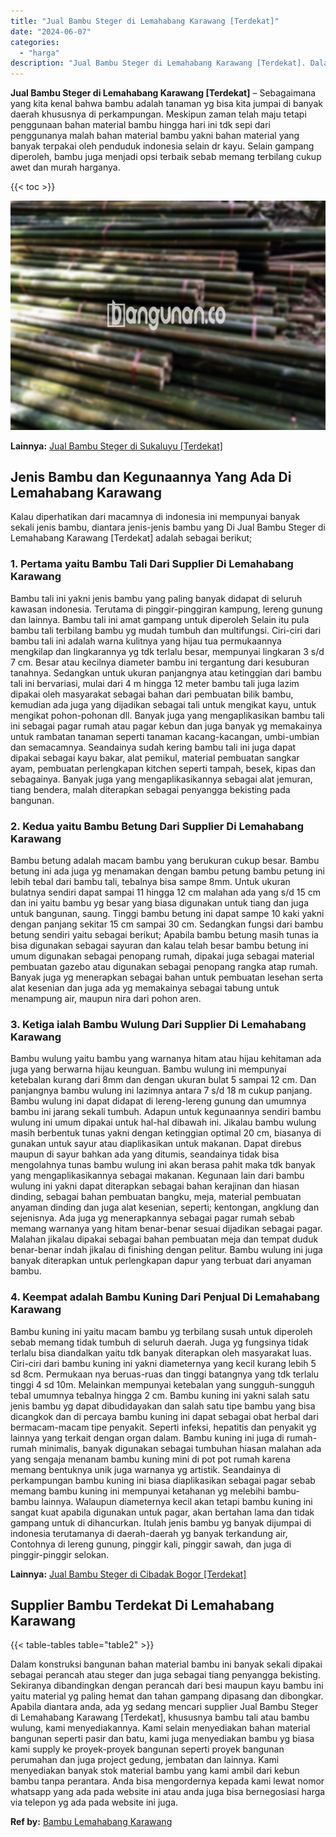 ```yaml
---
title: "Jual Bambu Steger di Lemahabang Karawang [Terdekat]"
date: "2024-06-07"
categories: 
  - "harga"
description: "Jual Bambu Steger di Lemahabang Karawang [Terdekat]. Dalam konstruksi bangunan bahan material bambu ini banyak sekali dipakai sebagai perancah atau steger da..."
---
```


**Jual Bambu Steger di Lemahabang Karawang \[Terdekat\]** – Sebagaimana yang kita kenal bahwa bambu adalah tanaman yg bisa kita jumpai di banyak daerah khususnya di perkampungan. Meskipun zaman telah maju tetapi penggunaan bahan material bambu hingga hari ini tdk sepi dari penggunanya malah bahan material bambu yakni bahan material yang banyak terpakai oleh penduduk indonesia selain dr kayu. Selain gampang diperoleh, bambu juga menjadi opsi terbaik sebab memang terbilang cukup awet dan murah harganya.

{{< toc >}}

![Jual Bambu Steger di Lemahabang Karawang [Terdekat]](/images/jual-bambu-tali-12.png)

**Lainnya:** [Jual Bambu Steger di Sukaluyu \[Terdekat\]](https://bambu.bangunan.co/jual-bambu-steger-di-sukaluyu-terdekat/)

## Jenis Bambu dan Kegunaannya Yang Ada Di Lemahabang Karawang

Kalau diperhatikan dari macamnya di indonesia ini mempunyai banyak sekali jenis bambu, diantara jenis-jenis bambu yang Di Jual Bambu Steger di Lemahabang Karawang \[Terdekat\] adalah sebagai berikut;

### 1\. Pertama yaitu Bambu Tali Dari Supplier Di Lemahabang Karawang

Bambu tali ini yakni jenis bambu yang paling banyak didapat di seluruh kawasan indonesia. Terutama di pinggir-pinggiran kampung, lereng gunung dan lainnya. Bambu tali ini amat gampang untuk diperoleh Selain itu pula bambu tali terbilang bambu yg mudah tumbuh dan multifungsi. Ciri-ciri dari bambu tali ini adalah warna kulitnya yang hijau tua permukaannya mengkilap dan lingkarannya yg tdk terlalu besar, mempunyai lingkaran 3 s/d 7 cm. Besar atau kecilnya diameter bambu ini tergantung dari kesuburan tanahnya. Sedangkan untuk ukuran panjangnya atau ketinggian dari bambu tali ini bervariasi, mulai dari 4 m hingga 12 meter bambu tali juga lazim dipakai oleh masyarakat sebagai bahan dari pembuatan bilik bambu, kemudian ada juga yang dijadikan sebagai tali untuk mengikat kayu, untuk mengikat pohon-pohonan dll. Banyak juga yang mengaplikasikan bambu tali ini sebagai pagar rumah atau pagar kebun dan juga banyak yg memakainya untuk rambatan tanaman seperti tanaman kacang-kacangan, umbi-umbian dan semacamnya. Seandainya sudah kering bambu tali ini juga dapat dipakai sebagai kayu bakar, alat pemikul, material pembuatan sangkar ayam, pembuatan perlengkapan kitchen seperti tampah, besek, kipas dan sebagainya. Banyak juga yang mengaplikasikannya sebagai alat jemuran, tiang bendera, malah diterapkan sebagai penyangga bekisting pada bangunan.

### 2\. Kedua yaitu Bambu Betung Dari Supplier Di Lemahabang Karawang

Bambu betung adalah macam bambu yang berukuran cukup besar. Bambu betung ini ada juga yg menamakan dengan bambu petung bambu petung ini lebih tebal dari bambu tali, tebalnya bisa sampe 8mm. Untuk ukuran bulatnya sendiri dapat sampai 11 hingga 12 cm malahan ada yang s/d 15 cm dan ini yaitu bambu yg besar yang biasa digunakan untuk tiang dan juga untuk bangunan, saung. Tinggi bambu betung ini dapat sampe 10 kaki yakni dengan panjang sekitar 15 cm sampai 30 cm. Sedangkan fungsi dari bambu betung sendiri yaitu sebagai berikut; Apabila bambu betung masih tunas ia bisa digunakan sebagai sayuran dan kalau telah besar bambu betung ini umum digunakan sebagai penopang rumah, dipakai juga sebagai material pembuatan gazebo atau digunakan sebagai penopang rangka atap rumah. Banyak juga yg menerapkan sebagai bahan untuk pembuatan lesehan serta alat kesenian dan juga ada yg memakainya sebagai tabung untuk menampung air, maupun nira dari pohon aren.

### 3\. Ketiga ialah Bambu Wulung Dari Supplier Di Lemahabang Karawang

Bambu wulung yaitu bambu yang warnanya hitam atau hijau kehitaman ada juga yang berwarna hijau keunguan. Bambu wulung ini mempunyai ketebalan kurang dari 8mm dan dengan ukuran bulat 5 sampai 12 cm. Dan panjangnya bambu wulung ini lazimnya antara 7 s/d 18 m cukup panjang. Bambu wulung ini dapat didapat di lereng-lereng gunung dan umumnya bambu ini jarang sekali tumbuh. Adapun untuk kegunaannya sendiri bambu wulung ini umum dipakai untuk hal-hal dibawah ini. Jikalau bambu wulung masih berbentuk tunas yakni dengan ketinggian optimal 20 cm, biasanya di gunakan untuk sayur atau diaplikasikan untuk makanan. Dapat direbus maupun di sayur bahkan ada yang ditumis, seandainya tidak bisa mengolahnya tunas bambu wulung ini akan berasa pahit maka tdk banyak yang mengaplikasikannya sebagai makanan. Kegunaan lain dari bambu wulung ini yakni dapat diterapkan sebagai bahan kerajinan dan hiasan dinding, sebagai bahan pembuatan bangku, meja, material pembuatan anyaman dinding dan juga alat kesenian, seperti; kentongan, angklung dan sejenisnya. Ada juga yg menerapkannya sebagai pagar rumah sebab memang warnanya yang hitam benar-benar sesuai dijadikan sebagai pagar. Malahan jikalau dipakai sebagai bahan pembuatan meja dan tempat duduk benar-benar indah jikalau di finishing dengan pelitur. Bambu wulung ini juga banyak diterapkan untuk perlengkapan dapur yang terbuat dari anyaman bambu.

### 4\. Keempat adalah Bambu Kuning Dari Penjual Di Lemahabang Karawang

Bambu kuning ini yaitu macam bambu yg terbilang susah untuk diperoleh sebab memang tidak tumbuh di seluruh daerah. Juga yg fungsinya tidak terlalu bisa diandalkan yaitu tdk banyak diterapkan oleh masyarakat luas. Ciri-ciri dari bambu kuning ini yakni diameternya yang kecil kurang lebih 5 sd 8cm. Permukaan nya beruas-ruas dan tinggi batangnya yang tdk terlalu tinggi 4 sd 10m. Melainkan mempunyai ketebalan yang sungguh-sungguh tebal umumnya tebalnya hingga 2 cm. Bambu kuning ini yakni salah satu jenis bambu yg dapat dibudidayakan dan salah satu tipe bambu yang bisa dicangkok dan di percaya bambu kuning ini dapat sebagai obat herbal dari bermacam-macam tipe penyakit. Seperti infeksi, hepatitis dan penyakit yg lainnya yang terkait dengan organ dalam. Bambu kuning ini juga di rumah-rumah minimalis, banyak digunakan sebagai tumbuhan hiasan malahan ada yang sengaja menanam bambu kuning mini di pot pot rumah karena memang bentuknya unik juga warnanya yg artistik. Seandainya di perkampungan bambu kuning ini biasa diaplikasikan sebagai pagar sebab memang bambu kuning ini mempunyai ketahanan yg melebihi bambu-bambu lainnya. Walaupun diameternya kecil akan tetapi bambu kuning ini sangat kuat apabila digunakan untuk pagar, akan bertahan lama dan tidak gampang untuk di dihancurkan. Itulah jenis bambu yg banyak dijumpai di indonesia terutamanya di daerah-daerah yg banyak terkandung air, Contohnya di lereng gunung, pinggir kali, pinggir sawah, dan juga di pinggir-pinggir selokan.

**Lainnya:** [Jual Bambu Steger di Cibadak Bogor \[Terdekat\]](https://bambu.bangunan.co/jual-bambu-steger-di-cibadak-bogor-terdekat/)

## Supplier Bambu Terdekat Di Lemahabang Karawang

{{< table-tables table="table2" >}}

Dalam konstruksi bangunan bahan material bambu ini banyak sekali dipakai sebagai perancah atau steger dan juga sebagai tiang penyangga bekisting. Sekiranya dibandingkan dengan perancah dari besi maupun kayu bambu ini yaitu material yg paling hemat dan tahan gampang dipasang dan dibongkar. Apabila diantara anda, ada yg sedang mencari supplier Jual Bambu Steger di Lemahabang Karawang \[Terdekat\], khususnya bambu tali atau bambu wulung, kami menyediakannya. Kami selain menyediakan bahan material bangunan seperti pasir dan batu, kami juga menyediakan bambu yg biasa kami supply ke proyek-proyek bangunan seperti proyek bangunan perumahan dan juga project gedung, jembatan dan lainnya. Kami menyediakan banyak stok material bambu yang kami ambil dari kebun bambu tanpa perantara. Anda bisa mengordernya kepada kami lewat nomor whatsapp yang ada pada website ini atau anda juga bisa bernegosiasi harga via telepon yg ada pada website ini juga.

**Ref by:** [Bambu Lemahabang Karawang](https://id.wikipedia.org/wiki/Bambu)
